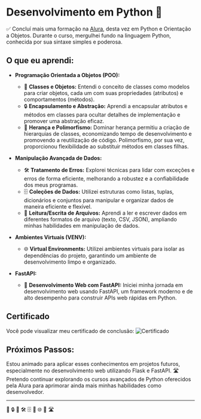 # Desenvolvimento em Python 🐍

✅ Concluí mais uma formação na [Alura](https://www.alura.com.br/), desta vez em Python e Orientação a Objetos. Durante o curso, mergulhei fundo na linguagem Python, conhecida por sua sintaxe simples e poderosa.

## O que eu aprendi:

- **Programação Orientada a Objetos (POO):**
  - 🧩 **Classes e Objetos:** Entendi o conceito de classes como modelos para criar objetos, cada um com suas propriedades (atributos) e comportamentos (métodos).
  - 🔒 **Encapsulamento e Abstração:** Aprendi a encapsular atributos e métodos em classes para ocultar detalhes de implementação e promover uma abstração eficaz.
  - 🔄 **Herança e Polimorfismo:** Dominar herança permitiu a criação de hierarquias de classes, economizando tempo de desenvolvimento e promovendo a reutilização de código. Polimorfismo, por sua vez, proporcionou flexibilidade ao substituir métodos em classes filhas.

- **Manipulação Avançada de Dados:**
  - 🛠️ **Tratamento de Erros:** Explorei técnicas para lidar com exceções e erros de forma eficiente, melhorando a robustez e a confiabilidade dos meus programas.
  - 🗄️ **Coleções de Dados:** Utilizei estruturas como listas, tuplas, dicionários e conjuntos para manipular e organizar dados de maneira eficiente e flexível.
  - 📄 **Leitura/Escrita de Arquivos:** Aprendi a ler e escrever dados em diferentes formatos de arquivo (texto, CSV, JSON), ampliando minhas habilidades em manipulação de dados.

- **Ambientes Virtuais (VENV):**
  - 🌐 **Virtual Environments:** Utilizei ambientes virtuais para isolar as dependências do projeto, garantindo um ambiente de desenvolvimento limpo e organizado.

- **FastAPI:**
  - 🚀 **Desenvolvimento Web com FastAPI:** Iniciei minha jornada em desenvolvimento web usando FastAPI, um framework moderno e de alto desempenho para construir APIs web rápidas em Python.

## Certificado

Você pode visualizar meu certificado de conclusão: ![Certificado](https://github.com/user-attachments/assets/21579435-7803-4942-8617-14b3ac5cd4cf)



## Próximos Passos:

Estou animado para aplicar esses conhecimentos em projetos futuros, especialmente no desenvolvimento web utilizando Flask e FastAPI. 🛣️ Pretendo continuar explorando os cursos avançados de Python oferecidos pela Alura para aprimorar ainda mais minhas habilidades como desenvolvedor.

---

🧩 🔒 🔄 🛠️ 🗄️ 📄 🌐 🚀 🛣️
